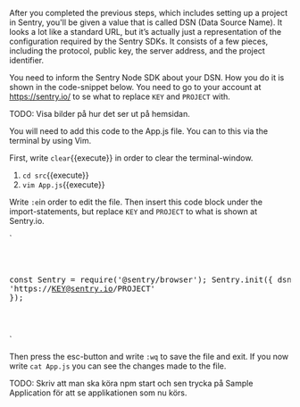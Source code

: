 After you completed the previous steps, which includes setting up a project in Sentry, you'll be given a value that is called DSN (Data Source Name). It looks a lot like a standard URL, but it’s actually just a representation of the configuration required by the Sentry SDKs. It consists of a few pieces, including the protocol, public key, the server address, and the project identifier.

You need to inform the Sentry Node SDK about your DSN. How you do it is shown in the code-snippet below. You need to go to your account at 
https://sentry.io/ to se what to replace `KEY` and `PROJECT` with. 
    
TODO: Visa bilder på hur det ser ut på hemsidan. 

You will need to add this code to the App.js file. You can to this via the terminal by using Vim.

First, write `clear`{{execute}} in order to clear the terminal-window. 

1. `cd src`{{execute}}
2. `vim App.js`{{execute}}

Write `:e`in order to edit the file. Then insert this code block under the import-statements, but replace `KEY` and `PROJECT` to what is shown at Sentry.io. 

`<pre class="file">

  const Sentry = require('@sentry/browser');
  Sentry.init({ dsn: 'https://KEY@sentry.io/PROJECT' }); 
 
</pre>`

Then press the esc-button and write `:wq` to save the file and exit. If you now write `cat App.js` you can see the changes made to the file.


TODO: Skriv att man ska köra npm start och sen trycka på Sample Application för att se applikationen som nu körs. 


